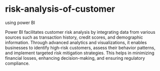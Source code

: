 # risk-analysis-of-customer
using power BI

Power BI facilitates customer risk analysis by integrating data from various sources such as transaction history, credit scores, and demographic information. Through advanced analytics and visualizations, it enables businesses to identify high-risk customers, assess their behavior patterns, and implement targeted risk mitigation strategies. This helps in minimizing financial losses, enhancing decision-making, and ensuring regulatory compliance.
